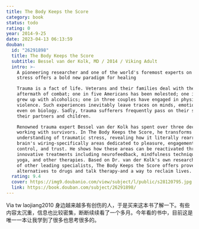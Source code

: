```yaml
---
title: The Body Keeps the Score
category: book
status: todo
rating: 0
year: 2014-9-25
date: 2023-04-13 06:13:59
douban:
  id: "26291898"
  title: The Body Keeps the Score
  subtitle: Bessel van der Kolk, MD / 2014 / Viking Adult
  intro: >-
    A pioneering researcher and one of the world's foremost experts on traumatic
    stress offers a bold new paradigm for healing

    Trauma is a fact of life. Veterans and their families deal with the painful
    aftermath of combat; one in five Americans has been molested; one in four
    grew up with alcoholics; one in three couples have engaged in physical
    violence. Such experiences inevitably leave traces on minds, emotions, and
    even on biology. Sadly, trauma sufferers frequently pass on their stress to
    their partners and children.

    Renowned trauma expert Bessel van der Kolk has spent over three decades
    working with survivors. In The Body Keeps the Score, he transforms our
    understanding of traumatic stress, revealing how it literally rearranges the
    brain's wiring-specifically areas dedicated to pleasure, engagement,
    control, and trust. He shows how these areas can be reactivated through
    innovative treatments including neurofeedback, mindfulness techniques, play,
    yoga, and other therapies. Based on Dr. van der Kolk's own research and that
    of other leading specialists, The Body Keeps the Score offers proven
    alternatives to drugs and talk therapy-and a way to reclaim lives.
  rating: 9.4
  cover: https://img9.doubanio.com/view/subject/l/public/s28120795.jpg
  link: https://book.douban.com/subject/26291898/
---
```


Via tw laojiang2010 身边越来越多有创伤的人，于是买来这本书了解一下。有些内容太沉重，信息也比较密集，断断续续看了一个多月。今年看的书中，目前这是唯一一本让我学到了很多也思考很多的。